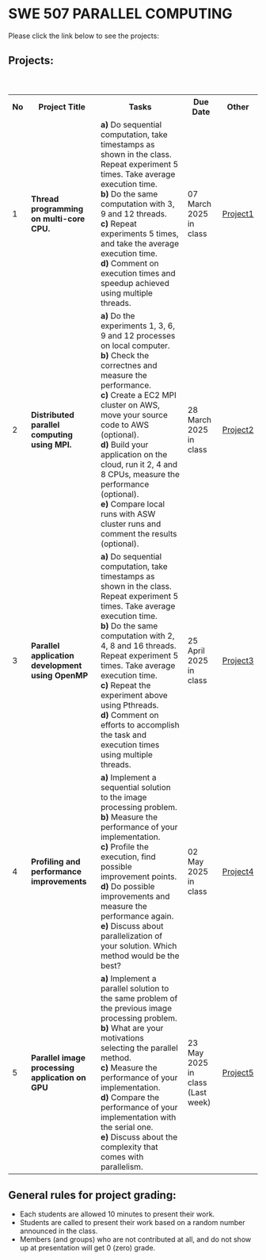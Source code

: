 # SWE 507 PARALLEL COMPUTING

Please click the link below to see the projects: <br> 

## Projects:

<table>
  <header>
    <th>No</th>
    <th>Project Title</th>
    <th>Tasks</th>
    <th>Due Date</th>
    <th>Other</th>
  </header>
  <body>
    <tr>
      <td>1</td>
      <td><b>Thread programming on multi-core CPU.</b></td>
      <td> 
        <b>a)</b> Do sequential computation, take timestamps as shown in the class. Repeat experiment 5 times. Take average execution time.<br> 
        <b>b)</b> Do the same computation with 3, 9 and 12 threads.  <br> 
        <b>c)</b> Repeat experiments 5 times, and take the average execution time. <br> 
        <b>d)</b> Comment on execution times and speedup achieved using multiple threads. 
      </td>
      <td>07 March 2025 in class</td>
      <td><a href="pro1.pdf">Project1</a></td>
    </tr>
    <tr>
      <td>2</td>
      <td><b>Distributed parallel computing using MPI.</b></td>
      <td>
        <b>a)</b> Do the experiments 1, 3, 6, 9 and 12 processes on local computer. <br> 
        <b>b)</b> Check the correctnes and measure the performance.<br>
        <b>c)</b> Create a EC2 MPI cluster on AWS, move your source code to AWS (optional). <br>
        <b>d)</b> Build your application on the cloud, run it 2, 4 and 8 CPUs, measure the performance (optional). <br>
        <b>e)</b> Compare local runs with ASW cluster runs and comment the results (optional).<br> 
      </td>
      <td>28 March 2025 in class</td>
      <td><a href="pro2.pdf">Project2</a></td>
    </tr>
    <tr>
      <td>3</td>
      <td><b>Parallel application development using OpenMP</b></td>
      <td>
        <b>a)</b> Do sequential computation, take timestamps as shown in the class. Repeat experiment 5 times. Take average execution time.<br> 
        <b>b)</b> Do the same computation with 2, 4, 8 and 16 threads. Repeat experiment 5 times. Take average execution time. <br> 
        <b>c)</b> Repeat the experiment above using Pthreads. <br> 
        <b>d)</b> Comment on efforts to accomplish the task and execution times using multiple threads. 
      </td>
      <td>25 April 2025 in class</td>
      <td><a href="pro3.pdf">Project3</a></td>
    </tr>
     <tr>
      <td>4</td>
      <td><b>Profiling and performance improvements</b></td>
      <td>
        <b>a)</b> Implement a sequential solution to the image processing problem. <br>
        <b>b)</b> Measure the performance of your implementation. <br>
        <b>c)</b> Profile the execution, find possible improvement points.  <br>
        <b>d)</b> Do possible improvements and measure the performance again. <br>
        <b>e)</b> Discuss about parallelization of your solution. Which method would be the best? 
      </td>
      <td>02 May 2025 in class</td>
      <td><a href="pro4.pdf">Project4</a></td>
    </tr>
     <tr>
      <td>5</td>
      <td><b>Parallel image processing application on GPU</b></td>
      <td>
        <b>a)</b> Implement a parallel solution to the same problem of the previous image processing problem. <br>
        <b>b)</b> What are your motivations selecting the parallel method. <br>
        <b>c)</b> Measure the performance of your implementation. <br>
        <b>d)</b> Compare the performance of your implementation with the serial one. <br>
        <b>e)</b> Discuss about the complexity that comes with parallelism.
      </td>
      <td>23 May 2025 in class<br>(Last week)</td>
      <td><a href="pro5.pdf">Project5</a></td>
    </tr>

  </body>
</table>


## General rules for project grading:
* Each students are allowed 10 minutes to present their work.
* Students are called to present their work based on a random number announced in the class. 
* Members (and groups) who are not contributed at all, and do not show up at presentation will get 0 (zero) grade.

